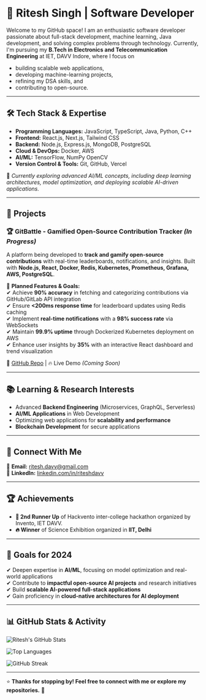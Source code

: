 # 🚀 Ritesh Singh | Software Developer  

Welcome to my GitHub space! I am an enthusiastic software developer passionate about full-stack development, machine learning, Java development, and solving complex problems through technology. Currently, I'm pursuing my **B.Tech in Electronics and Telecommunication Engineering** at IET, DAVV Indore, 
where I focus on 
- building scalable web applications,
- developing machine-learning projects,
- refining my DSA skills, and
- contributing to open-source.  

---

## 🛠 Tech Stack & Expertise  

- **Programming Languages:** JavaScript, TypeScript, Java, Python, C++
- **Frontend:** React.js, Next.js, Tailwind CSS 
- **Backend:** Node.js, Express.js, MongoDB, PostgreSQL
- **Cloud & DevOps:** Docker, AWS
- **AI/ML:** TensorFlow, NumPy OpenCV
- **Version Control & Tools:** Git, GitHub, Vercel

📌 *Currently exploring advanced AI/ML concepts, including deep learning architectures, model optimization, and deploying scalable AI-driven applications.*  

---

## 🚀 Projects  

### 🏆 GitBattle - Gamified Open-Source Contribution Tracker *(In Progress)*  
A platform being developed to **track and gamify open-source contributions** with real-time leaderboards, notifications, and insights. 
Built with **Node.js, React, Docker, Redis, Kubernetes, Prometheus, Grafana, AWS, PostgreSQL**.

🚀 **Planned Features & Goals:**  
✔ Achieve **90% accuracy** in fetching and categorizing contributions via GitHub/GitLab API integration  
✔ Ensure **<200ms response time** for leaderboard updates using Redis caching  
✔ Implement **real-time notifications** with a **98% success rate** via WebSockets  
✔ Maintain **99.9% uptime** through Dockerized Kubernetes deployment on AWS  
✔ Enhance user insights by **35%** with an interactive React dashboard and trend visualization  

🔗 [GitHub Repo](https://github.com/riteshdavv/gitbattle) | 🔥 Live Demo *(Coming Soon)*  

---

## 📚 Learning & Research Interests  

- Advanced **Backend Engineering** (Microservices, GraphQL, Serverless)  
- **AI/ML Applications** in Web Development  
- Optimizing web applications for **scalability and performance**  
- **Blockchain Development** for secure applications  

---

## 🔗 Connect With Me  

📩 **Email:** [ritesh.davv@gmail.com](mailto:ritesh.davv@gmail.com)  
💼 **LinkedIn:** [linkedin.com/in/riteshdavv](https://linkedin.com/in/riteshdavv) 

---

## 🏆 Achievements  

- **🏅 2nd Runner Up** of Hackvento inter-college hackathon organized by Invento, IET DAVV.
- **🔥 Winner** of Science Exhibition organized in **IIT, Delhi**

---

## 🎯 Goals for 2024  

✔ Deepen expertise in **AI/ML**, focusing on model optimization and real-world applications  
✔ Contribute to **impactful open-source AI projects** and research initiatives  
✔ Build **scalable AI-powered full-stack applications**  
✔ Gain proficiency in **cloud-native architectures for AI deployment**  

---

## 📊 GitHub Stats & Activity  

![Ritesh's GitHub Stats](https://github-readme-stats.vercel.app/api?username=riteshdavv&show_icons=true&theme=dark)  

![Top Languages](https://github-readme-stats.vercel.app/api/top-langs/?username=riteshdavv&layout=compact&theme=dark)  

![GitHub Streak](https://github-readme-streak-stats.herokuapp.com/?user=riteshdavv&theme=dark)  

---

⭐ **Thanks for stopping by! Feel free to connect with me or explore my repositories.** 🚀
